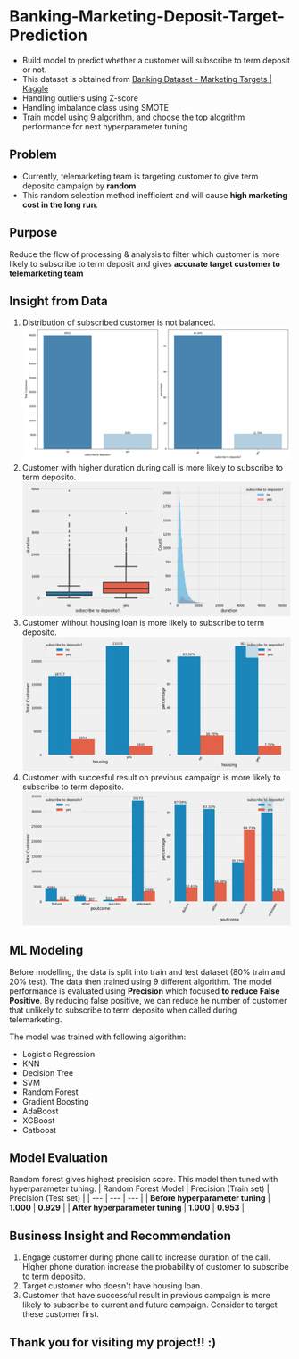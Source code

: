 # Banking-Marketing-Deposit-Target-Prediction
* Build model to predict whether a customer will subscribe to term deposit or not.
* This dataset is obtained from [Banking Dataset - Marketing Targets | Kaggle](https://www.kaggle.com/datasets/prakharrathi25/banking-dataset-marketing-targets)
* Handling outliers using Z-score
* Handling imbalance class using SMOTE
* Train model using 9 algorithm, and choose the top alogrithm performance for next hyperparameter tuning

## Problem
* Currently, telemarketing team is targeting customer to give term deposito campaign by **random**.
* This random selection method inefficient and will cause **high marketing cost in the long run**.

## Purpose
Reduce the flow of processing & analysis to filter which customer is more likely to subscribe to term deposit and gives **accurate target customer to telemarketing team**

## Insight from Data
1. Distribution of subscribed customer is not balanced.
![alt text](https://github.com/fikrionii/Banking-Marketing-Deposit-Target-Prediction/blob/main/fig/Target%20ratio.png "Target Ratio")
2. Customer with higher duration during call is more likely to subscribe to term deposito.
![alt text](https://github.com/fikrionii/Banking-Marketing-Deposit-Target-Prediction/blob/main/fig/Effect%20of%20duration%20on%20target.png "Effect of duration on target")
3. Customer without housing loan is more likely to subscribe to term deposito.
![alt text](https://github.com/fikrionii/Banking-Marketing-Deposit-Target-Prediction/blob/main/fig/Effect%20of%20housing%20on%20target.png "Effect of housing on target")
4. Customer with succesful result on previous campaign is more likely to subscribe to term deposito.
![alt text](https://github.com/fikrionii/Banking-Marketing-Deposit-Target-Prediction/blob/main/fig/Effect%20of%20poutcome%20on%20target.png "Effect of previous campaign outcome on target")

## ML Modeling
Before modelling, the data is split into train and test dataset (80% train and 20% test). The data then trained using 9 different algorithm. The model performance is evaluated using **Precision** which focused  **to reduce False Positive**. By reducing false positive, we can reduce he number of customer that unlikely to subscribe to term deposito when called during telemarketing.

The model was trained with following algorithm:
* Logistic Regression
* KNN
* Decision Tree
* SVM
* Random Forest
* Gradient Boosting
* AdaBoost
* XGBoost
* Catboost

## Model Evaluation

Random forest gives highest precision score. This model then tuned with hyperparameter tuning.
| Random Forest Model | Precision (Train set) | Precision (Test set) |
| --- | --- | --- |
| **Before hyperparameter tuning** | **1.000** | **0.929** |
| **After hyperparameter tuning** | **1.000** | **0.953** |

## Business Insight and Recommendation

1. Engage customer during phone call to increase duration of the call. Higher phone duration increase the probability of customer to subscribe to term deposito.
2. Target customer who doesn't have housing loan.
3. Customer that have successful result in previous campaign is more likely to subscribe to current and future campaign. Consider to target these customer first.

## Thank you for visiting my project!! :)
